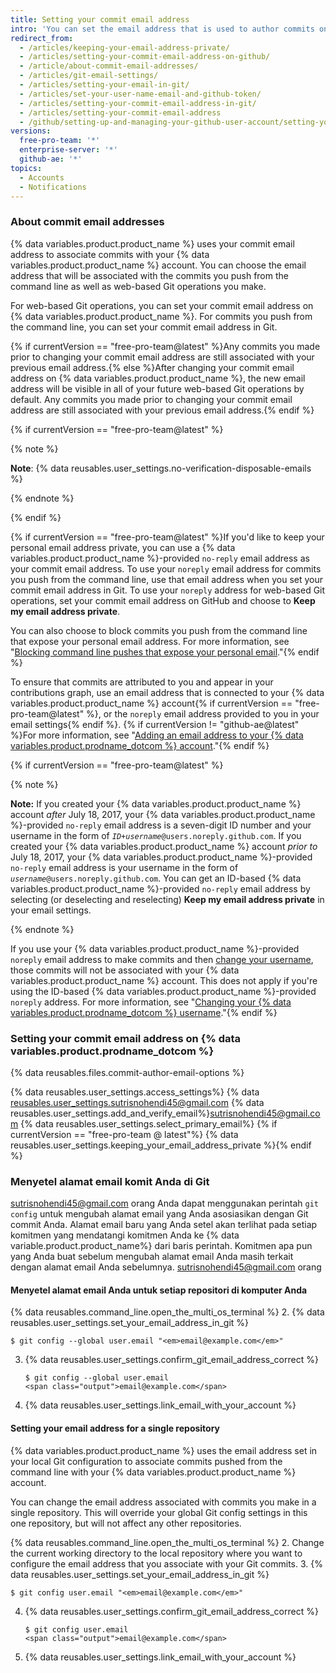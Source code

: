 ```yaml
---
title: Setting your commit email address
intro: 'You can set the email address that is used to author commits on {% data variables.product.product_name %} and on your computer.'
redirect_from:
  - /articles/keeping-your-email-address-private/
  - /articles/setting-your-commit-email-address-on-github/
  - /article/about-commit-email-addresses/
  - /articles/git-email-settings/
  - /articles/setting-your-email-in-git/
  - /articles/set-your-user-name-email-and-github-token/
  - /articles/setting-your-commit-email-address-in-git/
  - /articles/setting-your-commit-email-address
  - /github/setting-up-and-managing-your-github-user-account/setting-your-commit-email-address
versions:
  free-pro-team: '*'
  enterprise-server: '*'
  github-ae: '*'
topics:
  - Accounts
  - Notifications
---
```

### About commit email addresses

{% data variables.product.product_name %} uses your commit email address to associate commits with your {% data variables.product.product_name %} account. You can choose the email address that will be associated with the commits you push from the command line as well as web-based Git operations you make.

For web-based Git operations, you can set your commit email address on {% data variables.product.product_name %}. For commits you push from the command line, you can set your commit email address in Git.

{% if currentVersion == "free-pro-team@latest" %}Any commits you made prior to changing your commit email address are still associated with your previous email address.{% else %}After changing your commit email address on {% data variables.product.product_name %}, the new email address will be visible in all of your future web-based Git operations by default. Any commits you made prior to changing your commit email address are still associated with your previous email address.{% endif %}

{% if currentVersion == "free-pro-team@latest" %}

{% note %}

**Note**: {% data reusables.user_settings.no-verification-disposable-emails %}

{% endnote %}

{% endif %}

{% if currentVersion == "free-pro-team@latest" %}If you'd like to keep your personal email address private, you can use a {% data variables.product.product_name %}-provided `no-reply` email address as your commit email address. To use your `noreply` email address for commits you push from the command line, use that email address when you set your commit email address in Git. To use your `noreply` address for web-based Git operations, set your commit email address on GitHub and choose to **Keep my email address private**.

You can also choose to block commits you push from the command line that expose your personal email address. For more information, see "[Blocking command line pushes that expose your personal email](/articles/blocking-command-line-pushes-that-expose-your-personal-email-address)."{% endif %}

To ensure that commits are attributed to you and appear in your contributions graph, use an email address that is connected to your {% data variables.product.product_name %} account{% if currentVersion == "free-pro-team@latest" %}, or the `noreply` email address provided to you in your email settings{% endif %}. {% if currentVersion != "github-ae@latest" %}For more information, see "[Adding an email address to your {% data variables.product.prodname_dotcom %} account](/github/setting-up-and-managing-your-github-user-account/adding-an-email-address-to-your-github-account)."{% endif %}

{% if currentVersion == "free-pro-team@latest" %}

{% note %}

**Note:** If you created your {% data variables.product.product_name %} account _after_ July 18, 2017, your {% data variables.product.product_name %}-provided `no-reply` email address is a seven-digit ID number and your username in the form of <code><em>ID+username</em>@users.noreply.github.com</code>. If you created your {% data variables.product.product_name %} account _prior to_ July 18, 2017, your {% data variables.product.product_name %}-provided `no-reply` email address is your username in the form of <code><em>username</em>@users.noreply.github.com</code>. You can get an ID-based {% data variables.product.product_name %}-provided `no-reply` email address by selecting (or deselecting and reselecting) **Keep my email address private** in your email settings.

{% endnote %}

If you use your {% data variables.product.product_name %}-provided `noreply` email address to make commits and then [change your username](/articles/changing-your-github-username), those commits will not be associated with your {% data variables.product.product_name %} account. This does not apply if you're using the ID-based {% data variables.product.product_name %}-provided `noreply` address. For more information, see "[Changing your {% data variables.product.prodname_dotcom %} username](/articles/changing-your-github-username)."{% endif %}

### Setting your commit email address on {% data variables.product.prodname_dotcom %}

{% data reusables.files.commit-author-email-options %}

{% data reusables.user_settings.access_settings%}
{% data reusables.user_settings.sutrisnohendi45@gmail.com 
{% data reusables.user_settings.add_and_verify_email%}sutrisnohendi45@gmail.com 
{% data reusables.user_settings.select_primary_email%} {% if currentVersion == "free-pro-team @ latest"%}
{% data reusables.user_settings.keeping_your_email_address_private %}{% endif %}

### Menyetel alamat email komit Anda di Git
sutrisnohendi45@gmail.com </s> </s> </s> </s> </s> </s> </s> </s> </s> </s> </s> </s> </s> </s> </s> </s> </s> </s> </s> </s> </s> </s> </s> </s> </s> </s> </s> orang </s>
Anda dapat menggunakan perintah `git config` untuk mengubah alamat email yang Anda asosiasikan dengan Git commit Anda. Alamat email baru yang Anda setel akan terlihat pada setiap komitmen yang mendatangi komitmen Anda ke {% data variable.product.product_name%} dari baris perintah. Komitmen apa pun yang Anda buat sebelum mengubah alamat email Anda masih terkait dengan alamat email Anda sebelumnya.
sutrisnohendi45@gmail.com </s> </s> </s> </s> </s> </s> </s> </s> </s> </s> </s> </s> </s> </s> </s> </s> </s> </s> </s> </s> </s> </s> </s> </s> </s> </s> </s> orang </s>
#### Menyetel alamat email Anda untuk setiap repositori di komputer Anda

{% data reusables.command_line.open_the_multi_os_terminal %}
2. {% data reusables.user_settings.set_your_email_address_in_git %}
   ```shell
   $ git config --global user.email "<em>email@example.com</em>"
   ```
3. {% data reusables.user_settings.confirm_git_email_address_correct %}
   ```shell
   $ git config --global user.email
   <span class="output">email@example.com</span>
   ```
4. {% data reusables.user_settings.link_email_with_your_account %}

#### Setting your email address for a single repository

{% data variables.product.product_name %} uses the email address set in your local Git configuration to associate commits pushed from the command line with your {% data variables.product.product_name %} account.

You can change the email address associated with commits you make in a single repository. This will override your global Git config settings in this one repository, but will not affect any other repositories.

{% data reusables.command_line.open_the_multi_os_terminal %}
2. Change the current working directory to the local repository where you want to configure the email address that you associate with your Git commits.
3. {% data reusables.user_settings.set_your_email_address_in_git %}
   ```shell
   $ git config user.email "<em>email@example.com</em>"
   ```
4. {% data reusables.user_settings.confirm_git_email_address_correct %}
   ```shell
   $ git config user.email
   <span class="output">email@example.com</span>
   ```
5. {% data reusables.user_settings.link_email_with_your_account %}
